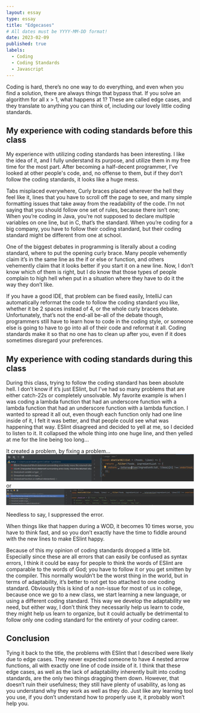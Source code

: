 ```yaml
---
layout: essay
type: essay
title: "Edgecases"
# All dates must be YYYY-MM-DD format!
date: 2023-02-09
published: true
labels:
  - Coding
  - Coding Standards
  - Javascript
---
```

Coding is hard, there’s no one way to do everything, and even when you find a solution, there are always things that bypass that. If you solve an algorithm for all x > 1, what happens at 1? These are called edge cases, and they translate to anything you can think of, including our lovely little coding standards.


## My experience with coding standards before this class
My experience with utilizing coding standards has been interesting. I like the idea of it, and I fully understand its purpose, and utilize them in my free time for the most part. After becoming a half-decent programmer, I’ve looked at other people's code, and, no offense to them, but if they don’t follow the coding standards, it looks like a huge mess.

Tabs misplaced everywhere, Curly braces placed wherever the hell they feel like it, lines that you have to scroll off the page to see, and many simple formatting issues that take away from the readability of the code. I’m not saying that you should follow one set of rules, because there isn’t one; When you’re coding in Java, you’re not supposed to declare multiple variables on one line, but in C, that’s the standard. When you’re coding for a big company, you have to follow their coding standard, but their coding standard might be different from one at school.

One of the biggest debates in programming is literally about a coding standard, where to put the opening curly brace. Many people vehemently claim it’s in the same line as the if or else or function, and others vehemently claim that it looks better if you start it on a new line. Now, I don’t know which of them is right, but I do know that those types of people complain to high hell when put in a situation where they have to do it the way they don’t like. 

If you have a good IDE, that problem can be fixed easily, IntelliJ can automatically reformat the code to follow the coding standard you like, whether it be 2 spaces instead of 4, or the whole curly braces debate. Unfortunately, that’s not the end-all be-all of the debate though, programmers still have to learn how to code in the coding style, or someone else is going to have to go into all of their code and reformat it all. Coding standards make it so that no one has to clean up after you, even if it does sometimes disregard your preferences.

## My experience with coding standards during this class
During this class, trying to follow the coding standard has been absolute hell. I don’t know if it’s just ESlint, but I’ve had so many problems that are either catch-22s or completely unsolvable. My favorite example is when I was coding a lambda function that had an underscore function with a lambda function that had an underscore function with a lambda function. I wanted to spread it all out, even though each function only had one line inside of it, I felt it was better, and that people could see what was happening that way. ESlint disagreed and decided to yell at me, so I decided to listen to it. It collapsed the whole thing into one huge line, and then yelled at me for the line being too long…

It created a problem, by fixing a problem…
<img src="../img/ESlint1.JPG">
or
<img src="../img/ESlint2.JPG" width="700">

Needless to say, I suppressed the error.

When things like that happen during a WOD, it becomes 10 times worse, you have to think fast, and so you don’t exactly have the time to fiddle around with the new lines to make ESlint happy.

Because of this my opinion of coding standards dropped a little bit. Especially since these are all errors that can easily be confused as syntax errors, I think it could be easy for people to think the words of ESlint are comparable to the words of God; you have to follow it or you get smitten by the compiler. This normally wouldn’t be the worst thing in the world, but in terms of adaptability, it’s better to not get too attached to one coding standard. Obviously this is kind of a non-issue for most of us in college, because once we go to a new class, we start learning a new language, or using a different coding standard. This way we develop the adaptability we need, but either way, I don’t think they necessarily help us learn to code, they might help us learn to organize, but it could actually be detrimental to follow only one coding standard for the entirety of your coding career. 

## Conclusion
Tying it back to the title, the problems with ESlint that I described were likely due to edge cases. They never expected someone to have 4 nested arrow functions, all with exactly one line of code inside of it. I think that these edge cases, as well as the lack of adaptability inherently built into coding standards, are the only two things dragging them down. However, that doesn’t ruin their usefulness; they still have plenty of usability, as long as you understand why they work as well as they do. Just like any learning tool you use, if you don’t understand how to properly use it, it probably won’t help you.



